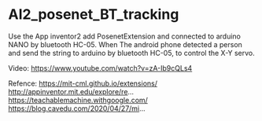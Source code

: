 # AI2_posenet_BT_tracking
Use the App inventor2 add PosenetExtension and connected to arduino NANO by bluetooth HC-05.
When The android phone detected a person and send the string to arduino by bluetooth HC-05, to control the  X-Y servo.

Video: https://www.youtube.com/watch?v=zA-Ib9cQLs4

Refence: https://mit-cml.github.io/extensions/
                 http://appinventor.mit.edu/explore/re...
                 https://teachablemachine.withgoogle.com/
                 https://blog.cavedu.com/2020/04/27/mi...
                 
              
